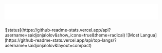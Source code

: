 <h1 align="center">
  <img src="https://github.com/AslanbekHasanov/AslanbekHasanov/blob/main/name.svg" />
</h1>
![status](https://github-readme-stats.vercel.app/api?username=saidjonjalolov&show_icons=true&theme=radical)
![Most Langua](https://github-readme-stats.vercel.app/api/top-langs/?username=saidjonjalolov&layout=compact)
<p>
  <img href="https://github-readme-stats.vercel.app/api?username=saidjonjalolov&show_icons=true&theme=radical">
  <img href="">
</p>
